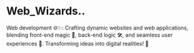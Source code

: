 # Web_Wizards..
Web development 🌐✨: Crafting dynamic websites and web applications, blending front-end magic 🎨, back-end logic 🛠️, and seamless user experiences 🌟. Transforming ideas into digital realities! 🚀
